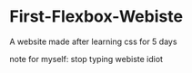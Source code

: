 # First-Flexbox-Webiste
A website made after learning css for 5 days

note for myself: stop typing webiste idiot
